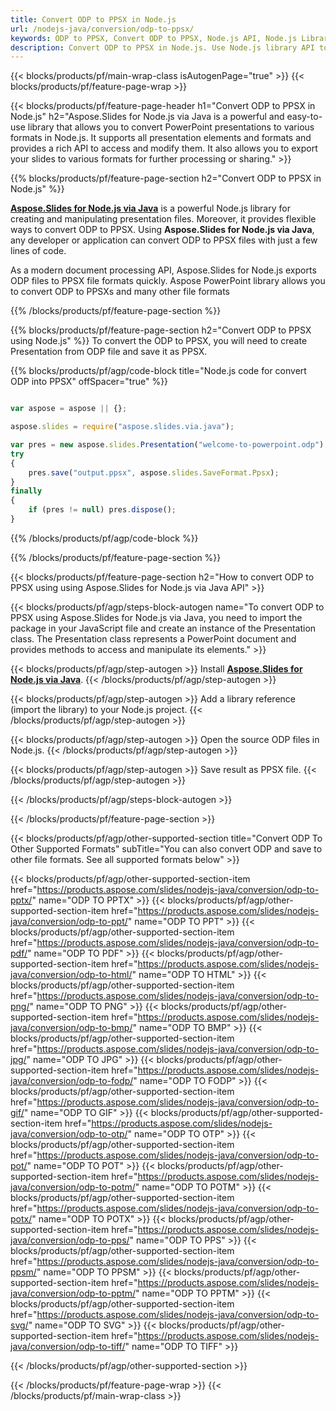 ```yaml
---
title: Convert ODP to PPSX in Node.js
url: /nodejs-java/conversion/odp-to-ppsx/
keywords: ODP to PPSX, Convert ODP to PPSX, Node.js API, Node.js Library, ODP, PPSX
description: Convert ODP to PPSX in Node.js. Use Node.js library API to convert ODP files to PPSXs
---
```


{{< blocks/products/pf/main-wrap-class isAutogenPage="true" >}}
{{< blocks/products/pf/feature-page-wrap >}}

{{< blocks/products/pf/feature-page-header h1="Convert ODP to PPSX in Node.js" h2="Aspose.Slides for Node.js via Java is a powerful and easy-to-use library that allows you to convert PowerPoint presentations to various formats in Node.js. It supports all presentation elements and formats and provides a rich API to access and modify them. It also allows you to export your slides to various formats for further processing or sharing." >}}

{{% blocks/products/pf/feature-page-section h2="Convert ODP to PPSX in Node.js" %}}

[**Aspose.Slides for Node.js via Java**](https://products.aspose.com/slides/nodejs-java/) is a powerful Node.js library for creating and manipulating presentation files. Moreover, it provides flexible ways to convert ODP to PPSX. Using **Aspose.Slides for Node.js via Java**, any developer or application can convert ODP to PPSX files with just a few lines of code.

As a modern document processing API, Aspose.Slides for Node.js exports ODP files to PPSX file formats quickly. Aspose PowerPoint library allows you to convert ODP to PPSXs and many other file formats

{{% /blocks/products/pf/feature-page-section %}}

{{% blocks/products/pf/feature-page-section  h2="Convert ODP to PPSX using Node.js" %}}
To convert the ODP to PPSX, you will need to create Presentation from ODP file and save it as PPSX.

{{% blocks/products/pf/agp/code-block title="Node.js code for convert ODP into PPSX" offSpacer="true" %}}

```javascript

var aspose = aspose || {};

aspose.slides = require("aspose.slides.via.java");

var pres = new aspose.slides.Presentation("welcome-to-powerpoint.odp");
try
{
    pres.save("output.ppsx", aspose.slides.SaveFormat.Ppsx);
}
finally
{
    if (pres != null) pres.dispose();
}
```


{{% /blocks/products/pf/agp/code-block %}}

{{% /blocks/products/pf/feature-page-section %}}

{{< blocks/products/pf/feature-page-section  h2="How to convert ODP to PPSX using using Aspose.Slides for Node.js via Java API" >}}

{{< blocks/products/pf/agp/steps-block-autogen name="To convert ODP to PPSX using Aspose.Slides for Node.js via Java, you need to import the package in your JavaScript file and create an instance of the Presentation class. The Presentation class represents a PowerPoint document and provides methods to access and manipulate its elements." >}}

{{< blocks/products/pf/agp/step-autogen >}}
Install [**Aspose.Slides for Node.js via Java**](https://products.aspose.com/slides/nodejs-java/).
{{< /blocks/products/pf/agp/step-autogen >}}

{{< blocks/products/pf/agp/step-autogen >}}
Add a library reference (import the library) to your Node.js project.
{{< /blocks/products/pf/agp/step-autogen >}}

{{< blocks/products/pf/agp/step-autogen >}}
Open the source ODP files in Node.js.
{{< /blocks/products/pf/agp/step-autogen >}}

{{< blocks/products/pf/agp/step-autogen >}}
Save result as PPSX file.
{{< /blocks/products/pf/agp/step-autogen >}}

{{< /blocks/products/pf/agp/steps-block-autogen >}}

{{< /blocks/products/pf/feature-page-section >}}

{{< blocks/products/pf/agp/other-supported-section title="Convert ODP To Other Supported Formats" subTitle="You can also convert ODP and save to other file formats. See all supported formats below" >}}

{{< blocks/products/pf/agp/other-supported-section-item href="https://products.aspose.com/slides/nodejs-java/conversion/odp-to-pptx/" name="ODP TO PPTX" >}}
{{< blocks/products/pf/agp/other-supported-section-item href="https://products.aspose.com/slides/nodejs-java/conversion/odp-to-ppt/" name="ODP TO PPT" >}}
{{< blocks/products/pf/agp/other-supported-section-item href="https://products.aspose.com/slides/nodejs-java/conversion/odp-to-pdf/" name="ODP TO PDF" >}}
{{< blocks/products/pf/agp/other-supported-section-item href="https://products.aspose.com/slides/nodejs-java/conversion/odp-to-html/" name="ODP TO HTML" >}}
{{< blocks/products/pf/agp/other-supported-section-item href="https://products.aspose.com/slides/nodejs-java/conversion/odp-to-png/" name="ODP TO PNG" >}}
{{< blocks/products/pf/agp/other-supported-section-item href="https://products.aspose.com/slides/nodejs-java/conversion/odp-to-bmp/" name="ODP TO BMP" >}}
{{< blocks/products/pf/agp/other-supported-section-item href="https://products.aspose.com/slides/nodejs-java/conversion/odp-to-jpg/" name="ODP TO JPG" >}}
{{< blocks/products/pf/agp/other-supported-section-item href="https://products.aspose.com/slides/nodejs-java/conversion/odp-to-fodp/" name="ODP TO FODP" >}}
{{< blocks/products/pf/agp/other-supported-section-item href="https://products.aspose.com/slides/nodejs-java/conversion/odp-to-gif/" name="ODP TO GIF" >}}
{{< blocks/products/pf/agp/other-supported-section-item href="https://products.aspose.com/slides/nodejs-java/conversion/odp-to-otp/" name="ODP TO OTP" >}}
{{< blocks/products/pf/agp/other-supported-section-item href="https://products.aspose.com/slides/nodejs-java/conversion/odp-to-pot/" name="ODP TO POT" >}}
{{< blocks/products/pf/agp/other-supported-section-item href="https://products.aspose.com/slides/nodejs-java/conversion/odp-to-potm/" name="ODP TO POTM" >}}
{{< blocks/products/pf/agp/other-supported-section-item href="https://products.aspose.com/slides/nodejs-java/conversion/odp-to-potx/" name="ODP TO POTX" >}}
{{< blocks/products/pf/agp/other-supported-section-item href="https://products.aspose.com/slides/nodejs-java/conversion/odp-to-pps/" name="ODP TO PPS" >}}
{{< blocks/products/pf/agp/other-supported-section-item href="https://products.aspose.com/slides/nodejs-java/conversion/odp-to-ppsm/" name="ODP TO PPSM" >}}
{{< blocks/products/pf/agp/other-supported-section-item href="https://products.aspose.com/slides/nodejs-java/conversion/odp-to-pptm/" name="ODP TO PPTM" >}}
{{< blocks/products/pf/agp/other-supported-section-item href="https://products.aspose.com/slides/nodejs-java/conversion/odp-to-svg/" name="ODP TO SVG" >}}
{{< blocks/products/pf/agp/other-supported-section-item href="https://products.aspose.com/slides/nodejs-java/conversion/odp-to-tiff/" name="ODP TO TIFF" >}}


{{< /blocks/products/pf/agp/other-supported-section >}}

{{< /blocks/products/pf/feature-page-wrap >}}
{{< /blocks/products/pf/main-wrap-class >}}